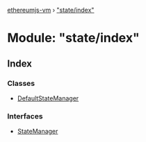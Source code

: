 [ethereumjs-vm](../README.md) › ["state/index"](_state_index_.md)

# Module: "state/index"

## Index

### Classes

* [DefaultStateManager](../classes/_state_index_.defaultstatemanager.md)

### Interfaces

* [StateManager](../interfaces/_state_index_.statemanager.md)
